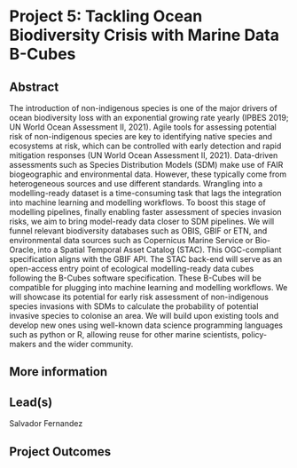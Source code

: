 # Project 5: Tackling Ocean Biodiversity Crisis with Marine Data B-Cubes
## Abstract
The introduction of non-indigenous species is one of the major drivers of ocean biodiversity loss with an exponential growing rate yearly (IPBES 2019; UN World Ocean Assessment II, 2021). Agile tools for assessing potential risk of non-indigenous species are key to identifying native species and ecosystems at risk, which can be controlled with early detection and rapid mitigation responses (UN World Ocean Assessment II, 2021). Data-driven assessments such as Species Distribution Models (SDM) make use of FAIR biogeographic and environmental data. However, these typically come from heterogeneous sources and use different standards. Wrangling into a modelling-ready dataset is a time-consuming task that lags the integration into machine learning and modelling workflows. To boost this stage of modelling pipelines, finally enabling faster assessment of species invasion risks, we aim to bring model-ready data closer to SDM pipelines. We will funnel relevant biodiversity databases such as OBIS, GBIF or ETN, and environmental data sources such as Copernicus Marine Service or Bio-Oracle, into a Spatial Temporal Asset Catalog (STAC). This OGC-compliant specification aligns with the GBIF API. The STAC back-end will serve as an open-access entry point of ecological modelling-ready data cubes following the B-Cubes software specification. These B-Cubes will be compatible for plugging into machine learning and modelling workflows. We will showcase its potential for early risk assessment of non-indigenous species invasions with SDMs to calculate the probability of potential invasive species to colonise an area. We will build upon existing tools and develop new ones using well-known data science programming languages such as python or R, allowing reuse for other marine scientists, policy-makers and the wider community.



## More information


## Lead(s)
Salvador Fernandez

## Project Outcomes
